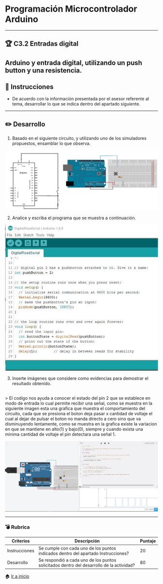 # Programación Microcontrolador Arduino
---

## :trophy: C3.2 Entradas digital

Arduino y entrada digital, utilizando un push button y una resistencia.
---
## :blue_book: Instrucciones

- De acuerdo con la información presentada por el asesor referente al tema, desarrollar lo que se indica dentro del apartado siguiente.
---
## :pencil2: Desarrollo

1. Basado en el siguiente circuito, y utilizando uno de los simuladores propuestos, ensamblar lo que observa.

<p align="center">
    <img alt="SalidaDigital" src="../img/C3.x_ArduinoEsquematicoEntradaDigital.png" >
</p>

2. Analice y escriba el programa que se muestra a continuación.

<p align="center">
    <img alt="SalidaDigital" src="../img/C3.x_ArduinoProgramaEntradaDigital.png">
</p>

3. Inserte imágenes que considere como evidencias para demostrar el resultado obtenido.
<br>
    > El codigo nos ayuda a conocer el estado del pin 2 que se establece en modo de entrada lo cual permite recibir una señal, como se muestra en la siguiente imagen esta una grafica que muestra el comportamiento del circuito, cada que se presiona el boton deja pasar x cantidad de voltaje el cual al dejar de pulsar el boton no manda directo a cero sino que va disminuyendo lentamente, como se muestra en la grafica existe la variacion en que se mantiene en alto(1) y bajo(0), siempre y cuando exista una minima cantidad de voltaje el pin detectara una señal 1. 

<p align="center">
    <img alt="SalidaDigital" src="../img/C3.2_TinkercadEvidencia.png">
</p>

---

### :bomb: Rubrica

| Criterios     | Descripción                                                                                  | Puntaje |
| ------------- | -------------------------------------------------------------------------------------------- | ------- |
| Instrucciones | Se cumple con cada uno de los puntos indicados dentro del apartado Instrucciones?            | 20 |
| Desarrollo    | Se respondió a cada uno de los puntos solicitados dentro del desarrollo de la actividad?     | 80      |

:house: [Ir a inicio](https://github.com/CarlosNavaR/SistemasProgramables)